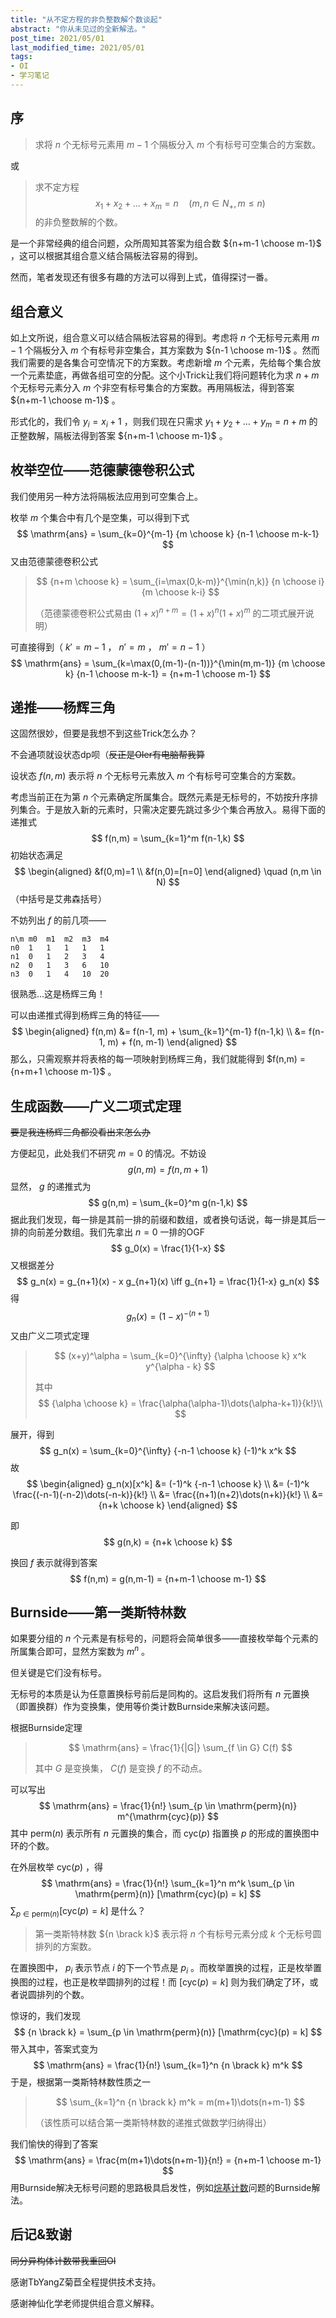 ```yaml
---
title: "从不定方程的非负整数解个数谈起"
abstract: "你从未见过的全新解法。"
post_time: 2021/05/01
last_modified_time: 2021/05/01
tags:
- OI
- 学习笔记
---
```

## 序

>求将 $n$ 个无标号元素用 $m-1$ 个隔板分入 $m$ 个有标号可空集合的方案数。

或

>求不定方程
>$$
>x_1 + x_2 + \dots + x_m = n \quad (m,n \in N_+, m \le n)
>$$
>的非负整数解的个数。

是一个非常经典的组合问题，众所周知其答案为组合数 ${n+m-1 \choose m-1}$ ，这可以根据其组合意义结合隔板法容易的得到。

然而，笔者发现还有很多有趣的方法可以得到上式，值得探讨一番。

## 组合意义

如上文所说，组合意义可以结合隔板法容易的得到。考虑将 $n$ 个无标号元素用 $m-1$ 个隔板分入 $m$ 个有标号非空集合，其方案数为 ${n-1 \choose m-1}$ 。然而我们需要的是各集合可空情况下的方案数。考虑新增 $m$ 个元素，先给每个集合放一个元素垫底，再做各组可空的分配。这个小Trick让我们将问题转化为求 $n+m$ 个无标号元素分入 $m$ 个非空有标号集合的方案数。再用隔板法，得到答案 ${n+m-1 \choose m-1}$ 。

形式化的，我们令 $y_i = x_i + 1$ ，则我们现在只需求 $y_1 + y_2 + \dots + y_m = n + m$ 的正整数解，隔板法得到答案 ${n+m-1 \choose m-1}$ 。

## 枚举空位——范德蒙德卷积公式

我们使用另一种方法将隔板法应用到可空集合上。

枚举 $m$ 个集合中有几个是空集，可以得到下式
$$
\mathrm{ans} = \sum_{k=0}^{m-1} {m \choose k} {n-1 \choose m-k-1}
$$
又由范德蒙德卷积公式

>$$
>{n+m \choose k} = \sum_{i=\max(0,k-m)}^{\min(n,k)} {n \choose i} {m \choose k-i}
>$$
>
>（范德蒙德卷积公式易由 $(1+x)^{n+m} = (1+x)^n (1+ x)^m$ 的二项式展开说明）

可直接得到（ $k' = m-1$ ， $n' = m$ ， $m' = n-1$ ）
$$
\mathrm{ans} = \sum_{k=\max(0,(m-1)-(n-1))}^{\min(m,m-1)} {m \choose k} {n-1 \choose m-k-1} = {n+m-1 \choose m-1}
$$

## 递推——杨辉三角

这固然很妙，但要是我想不到这些Trick怎么办？

不会通项就设状态dp呗（~~反正是OIer有电脑帮我算~~

设状态 $f(n,m)$ 表示将 $n$ 个无标号元素放入 $m$ 个有标号可空集合的方案数。

考虑当前正在为第 $n$ 个元素确定所属集合。既然元素是无标号的，不妨按升序排列集合。于是放入新的元素时，只需决定要先跳过多少个集合再放入。易得下面的递推式
$$
f(n,m) = \sum_{k=1}^m f(n-1,k)
$$
初始状态满足
$$
\begin{aligned}
&f(0,m)=1 \\
&f(n,0)=[n=0]
\end{aligned}
\quad (n,m \in N)
$$
（中括号是艾弗森括号）

不妨列出 $f$ 的前几项——

```
n\m	m0	m1	m2	m3	m4
n0	1	1	1	1	1
n1	0	1	2	3	4
n2	0	1	3	6	10
n3	0	1	4	10	20
```

很熟悉...这是杨辉三角！

可以由递推式得到杨辉三角的特征——
$$
\begin{aligned}
f(n,m) &= f(n-1, m) + \sum_{k=1}^{m-1} f(n-1,k) \\
&= f(n-1, m) + f(n, m-1)
\end{aligned}
$$
那么，只需观察并将表格的每一项映射到杨辉三角，我们就能得到 $f(n,m) = {n+m+1 \choose m-1}$ 。

## 生成函数——广义二项式定理

~~要是我连杨辉三角都没看出来怎么办~~

方便起见，此处我们不研究 $m=0$ 的情况。不妨设
$$
g(n,m) = f(n,m+1)
$$
显然， $g$ 的递推式为
$$
g(n,m) = \sum_{k=0}^m g(n-1,k)
$$
据此我们发现，每一排是其前一排的前缀和数组，或者换句话说，每一排是其后一排的向前差分数组。我们先拿出 $n=0$ 一排的OGF
$$
g_0(x) = \frac{1}{1-x}
$$
又根据差分
$$
g_n(x) = g_{n+1}(x) - x g_{n+1}(x) \iff g_{n+1} = \frac{1}{1-x} g_n(x)
$$
得
$$
g_n(x) = (1-x)^{-(n+1)}
$$
又由广义二项式定理

>$$
>(x+y)^\alpha = \sum_{k=0}^{\infty} {\alpha \choose k} x^k y^{\alpha - k}
>$$
>
>其中
>$$
>{\alpha \choose k} = \frac{\alpha(\alpha-1)\dots(\alpha-k+1)}{k!}\\
>$$

展开，得到
$$
g_n(x) = \sum_{k=0}^{\infty} {-n-1 \choose k} (-1)^k x^k
$$
故
$$
\begin{aligned}
g_n(x)[x^k] &= (-1)^k {-n-1 \choose k} \\
&= (-1)^k \frac{(-n-1)(-n-2)\dots(-n-k)}{k!} \\
&= \frac{(n+1)(n+2)\dots(n+k)}{k!} \\
&= {n+k \choose k}
\end{aligned}
$$

即
$$
g(n,k) = {n+k \choose k}
$$

换回 $f$ 表示就得到答案
$$
f(n,m) = g(n,m-1) = {n+m-1 \choose m-1}
$$

## Burnside——第一类斯特林数

如果要分组的 $n$ 个元素是有标号的，问题将会简单很多——直接枚举每个元素的所属集合即可，显然方案数为 $m^n$ 。

但关键是它们没有标号。

无标号的本质是认为任意置换标号前后是同构的。这启发我们将所有 $n$ 元置换（即置换群）作为变换集，使用等价类计数Burnside来解决该问题。

根据Burnside定理

>$$
>\mathrm{ans} = \frac{1}{|G|} \sum_{f \in G} C(f)
>$$
>
>其中 $G$ 是变换集， $C(f)$ 是变换 $f$ 的不动点。

可以写出
$$
\mathrm{ans} = \frac{1}{n!} \sum_{p \in \mathrm{perm}(n)} m^{\mathrm{cyc}(p)}
$$
其中 $\mathrm{perm}(n)$ 表示所有 $n$ 元置换的集合，而 $\mathrm{cyc}(p)$ 指置换 $p$ 的形成的置换图中环的个数。

在外层枚举 $\mathrm{cyc}(p)$ ，得
$$
\mathrm{ans} = \frac{1}{n!} \sum_{k=1}^n m^k \sum_{p \in \mathrm{perm}(n)} [\mathrm{cyc}(p) = k]
$$
$\sum_{p \in \mathrm{perm}(n)} [\mathrm{cyc}(p) = k]$ 是什么？

>第一类斯特林数 ${n \brack k}$ 表示将 $n$ 个有标号元素分成 $k$ 个无标号圆排列的方案数。

在置换图中， $p_i$ 表示节点 $i$ 的下一个节点是 $p_i$ 。而枚举置换的过程，正是枚举置换图的过程，也正是枚举圆排列的过程！而 $[\mathrm{cyc}(p) = k]$ 则为我们确定了环，或者说圆排列的个数。

惊讶的，我们发现
$$
{n \brack k} = \sum_{p \in \mathrm{perm}(n)} [\mathrm{cyc}(p) = k]
$$
带入其中，答案式变为
$$
\mathrm{ans} = \frac{1}{n!} \sum_{k=1}^n {n \brack k} m^k
$$
于是，根据第一类斯特林数性质之一

>$$
>\sum_{k=1}^n {n \brack k} m^k  = m(m+1)\dots(n+m-1)
>$$
>
>（该性质可以结合第一类斯特林数的递推式做数学归纳得出）

我们愉快的得到了答案
$$
\mathrm{ans} = \frac{m(m+1)\dots(n+m-1)}{n!} = {n+m-1 \choose m-1}
$$
用Burnside解决无标号问题的思路极具启发性，例如[烷基计数](https://loj.ac/p/6538)问题的Burnside解法。

## 后记&致谢

~~同分异构体计数带我重回OI~~

感谢TbYangZ菊苣全程提供技术支持。

感谢神仙化学老师提供组合意义解释。

